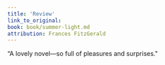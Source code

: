 ```yaml
---
title: 'Review'
link_to_original:
book: book/summer-light.md
attribution: Frances FitzGerald
---
```

“A lovely novel—so full of pleasures and surprises."

